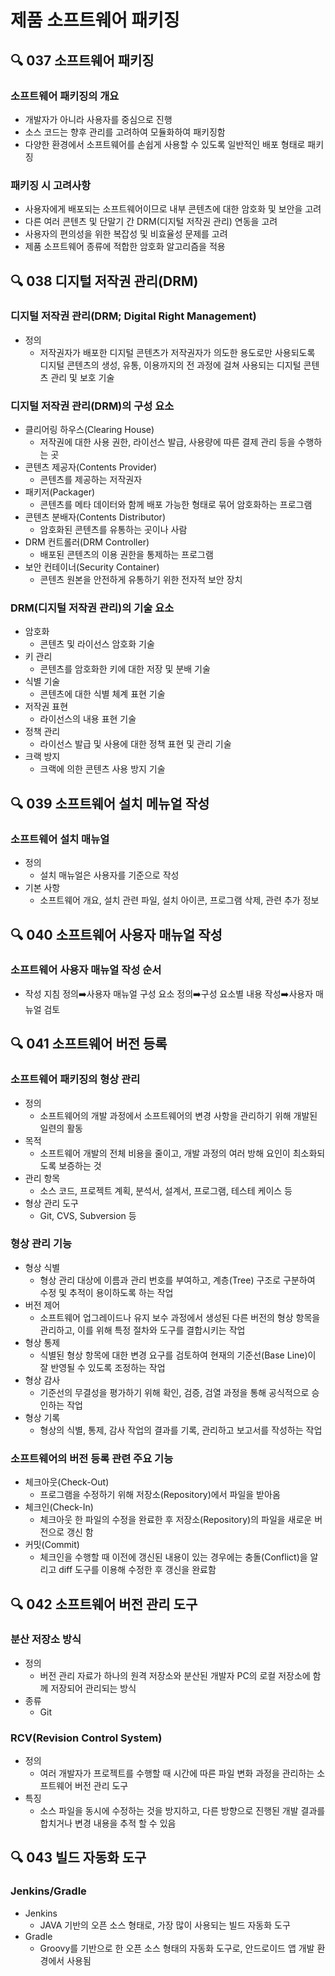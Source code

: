 # 제품 소프트웨어 패키징 
## :mag: 037 소프트웨어 패키징
### 소프트웨어 패키징의 개요
- 개발자가 아니라 사용자를 중심으로 진행
- 소스 코드는 향후 관리를 고려하여 모듈화하여 패키징함
- 다양한 환경에서 소프트웨어를 손쉽게 사용할 수 있도록 일반적인 배포 형태로 패키징

### 패키징 시 고려사항
- 사용자에게 배포되는 소프트웨어이므로 내부 콘텐츠에 대한 암호화 및 보안을 고려
- 다른 여러 콘텐츠 및 단말기 간 DRM(디지털 저작권 관리) 연동을 고려
- 사용자의 편의성을 위한 복잡성 및 비효율성 문제를 고려
- 제품 소프트웨어 종류에 적합한 암호화 알고리즘을 적용





## :mag: 038 디지털 저작권 관리(DRM)
### 디지털 저작권 관리(DRM; Digital Right Management)
- 정의
  - 저작권자가 배포한 디지털 콘텐츠가 저작권자가 의도한 용도로만 사용되도록 디지털 콘텐츠의 생성, 유통, 이용까지의 전 과정에 걸쳐 사용되는 디지털 콘텐츠 관리 및 보호 기술

### 디지털 저작권 관리(DRM)의 구성 요소
- 클리어링 하우스(Clearing House)
  - 저작권에 대한 사용 권한, 라이선스 발급, 사용량에 따른 결제 관리 등을 수행하는 곳
- 콘텐츠 제공자(Contents Provider)
  - 콘텐츠를 제공하는 저작권자
- 패키저(Packager)
  - 콘텐츠를 메타 데이터와 함께 배포 가능한 형태로 묶어 암호화하는 프로그램
- 콘텐츠 분배자(Contents Distributor)
  - 암호화된 콘텐츠를 유통하는 곳이나 사람
- DRM 컨트롤러(DRM Controller)
  - 배포된 콘텐츠의 이용 권한을 통제하는 프로그램
- 보안 컨테이너(Security Container)
  - 콘텐츠 원본을 안전하게 유통하기 위한 전자적 보안 장치

### DRM(디지털 저작권 관리)의 기술 요소
- 암호화
  - 콘텐츠 및 라이선스 암호화 기술
- 키 관리
  - 콘텐츠를 암호화한 키에 대한 저장 및 분배 기술
- 식별 기술
  - 콘텐츠에 대한 식별 체계 표현 기술
- 저작권 표현
  - 라이선스의 내용 표현 기술
- 정책 관리
  - 라이선스 발급 및 사용에 대한 정책 표현 및 관리 기술
- 크랙 방지
  - 크랙에 의한 콘텐츠 사용 방지 기술





## :mag: 039 소프트웨어 설치 메뉴얼 작성
### 소프트웨어 설치 매뉴얼
- 정의
  - 설치 매뉴얼은 사용자를 기준으로 작성
- 기본 사항
  - 소프트웨어 개요, 설치 관련 파일, 설치 아이콘, 프로그램 삭제, 관련 추가 정보





## :mag: 040 소프트웨어 사용자 매뉴얼 작성
### 소프트웨어 사용자 매뉴얼 작성 순서
- 작성 지침 정의:arrow_right:사용자 매뉴얼 구성 요소 정의:arrow_right:구성 요소별 내용 작성:arrow_right:사용자 매뉴얼 검토





## :mag: 041 소프트웨어 버전 등록
### 소프트웨어 패키징의 형상 관리
- 정의
  - 소프트웨어의 개발 과정에서 소프트웨어의 변경 사항을 관리하기 위해 개발된 일련의 활동
- 목적
  - 소프트웨어 개발의 전체 비용을 줄이고, 개발 과정의 여러 방해 요인이 최소화되도록 보증하는 것
- 관리 항목
  - 소스 코드, 프로젝트 계획, 분석서, 설계서, 프로그램, 테스테 케이스 등
- 형상 관리 도구
  - Git, CVS, Subversion 등

### 형상 관리 기능
- 형상 식별
  - 형상 관리 대상에 이름과 관리 번호를 부여하고, 계층(Tree) 구조로 구분하여 수정 및 추적이 용이하도록 하는 작업
- 버전 제어
  - 소프트웨어 업그레이드나 유지 보수 과정에서 생성된 다른 버전의 형상 항목을 관리하고, 이를 위해 특정 절차와 도구를 결합시키는 작업
- 형상 통제
  - 식별된 형상 항목에 대한 변경 요구를 검토하여 현재의 기준선(Base Line)이 잘 반영될 수 있도록 조정하는 작업
- 형상 감사
  - 기준선의 무결성을 평가하기 위해 확인, 검증, 검열 과정을 통해 공식적으로 승인하는 작업
- 형상 기록
  - 형상의 식별, 통제, 감사 작업의 결과를 기록, 관리하고 보고서를 작성하는 작업

### 소프트웨어의 버전 등록 관련 주요 기능
- 체크아웃(Check-Out)
  - 프로그램을 수정하기 위해 저장소(Repository)에서 파일을 받아옴
- 체크인(Check-In)
  - 체크아웃 한 파일의 수정을 완료한 후 저장소(Repository)의 파일을 새로운 버전으로 갱신 함
- 커밋(Commit)
  - 체크인을 수행할 때 이전에 갱신된 내용이 있는 경우에는 충돌(Conflict)을 알리고 diff 도구를 이용해 수정한 후 갱신을 완료함





## :mag: 042 소프트웨어 버전 관리 도구
### 분산 저장소 방식
- 정의
  - 버전 관리 자료가 하나의 원격 저장소와 분산된 개발자 PC의 로컬 저장소에 함께 저장되어 관리되는 방식
- 종류
  - Git

### RCV(Revision Control System)
- 정의
  - 여러 개발자가 프로젝트를 수행할 때 시간에 따른 파일 변화 과정을 관리하는 소프트웨어 버전 관리 도구
- 특징
  - 소스 파일을 동시에 수정하는 것을 방지하고, 다른 방향으로 진행된 개발 결과를 합치거나 변경 내용을 추적 할 수 있음





## :mag: 043 빌드 자동화 도구
### Jenkins/Gradle
- Jenkins
  - JAVA 기반의 오픈 소스 형태로, 가장 많이 사용되는 빌드 자동화 도구
- Gradle
  - Groovy를 기반으로 한 오픈 소스 형태의 자동화 도구로, 안드로이드 앱 개발 환경에서 사용됨
